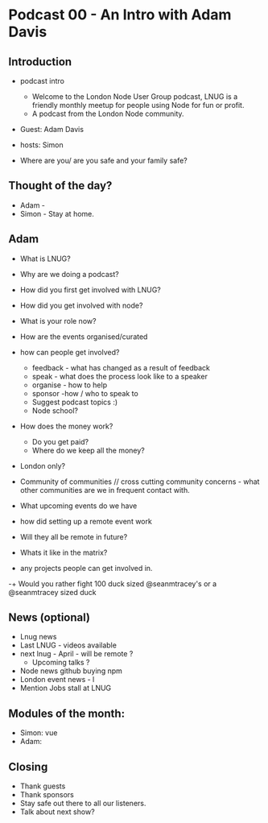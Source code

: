 

# Podcast 00 - An Intro with Adam Davis

## Introduction
* podcast intro
    * Welcome to the London Node User Group podcast, LNUG is a friendly monthly meetup for people using Node for fun or profit.
    * A podcast from the London Node community. 
* Guest: Adam Davis
* hosts: Simon 



* Where are you/ are you safe and your family safe?	    


## Thought of the day?

* Adam - 
* Simon - Stay at home. 

## Adam  
* What is LNUG? 
* Why are we doing a podcast?
* How did you first get involved with LNUG?
* How did you get involved with node?
* What is your role now?
* How are the events organised/curated 
* how can people get involved?
    * feedback - what has changed as a result of feedback 
    * speak - what does the process look like to a speaker 
    * organise - how to help
    * sponsor -how / who to speak to
    * Suggest podcast topics :)
    * Node school?
* How does the money work?
    * Do you get paid?
    * Where do we keep all the money?
* London only?
* Community of communities  // cross cutting community concerns  - what other communities are we in frequent contact with. 
* What upcoming events do we have


* how did setting up a remote event work 
* Will they all be remote in future?
* Whats it like in the matrix?

* any projects people can get involved in. 

-+
Would you rather fight 100 duck sized @seanmtracey's or a @seanmtracey sized duck





## News (optional)
*   Lnug news
* Last LNUG - videos available
* next lnug - April - will be remote ?
    * Upcoming talks ?
* Node news
    github buying npm
* London event news - l
* Mention Jobs stall at LNUG 


##  Modules of the month: 
*  Simon: vue 
* Adam: 

## Closing 
* Thank guests 
* Thank sponsors 
* Stay safe out there to all our listeners.
* Talk about next show? 